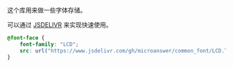 这个库用来做一些字体存储。

可以通过 [JSDELIVR](https://www.jsdelivr.com/) 来实现快速使用。

```css
@font-face {
    font-family: "LCD";
    src: url("https://www.jsdelivr.com/gh/microanswer/common_font/LCD.TTF"); 
}
```
